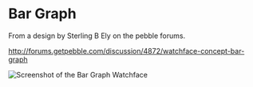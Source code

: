 # Bar Graph

From a design by Sterling B Ely on the pebble forums. 

http://forums.getpebble.com/discussion/4872/watchface-concept-bar-graph

![Screenshot of the Bar Graph Watchface](https://raw.github.com/distantcam/pebble/master/bargraph/screenshot.png)